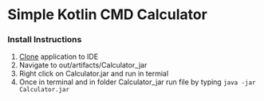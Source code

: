 # Simple Kotlin CMD Calculator

### Install Instructions
1. [Clone](https://github.com/samdanTetteh/Simple-Kotlin-Calculator.git) application to IDE
2. Navigate to out/artifacts/Calculator_jar
3. Right click on Calculator.jar and run in termial 
4. Once in terminal and in folder Calculator_jar run file by typing `java -jar Calculator.jar`  
